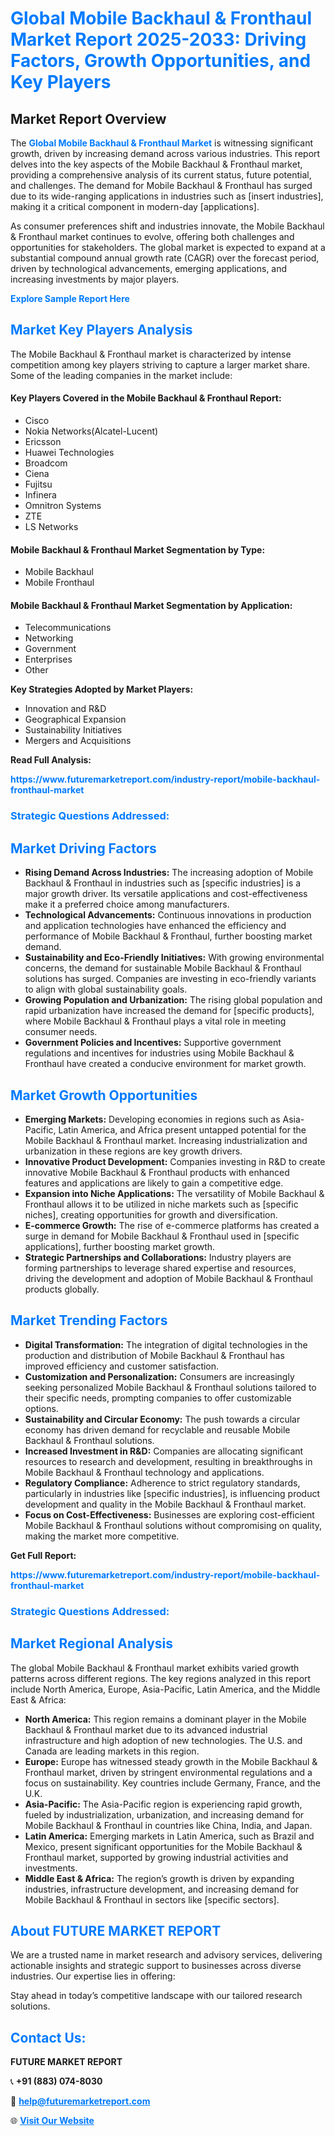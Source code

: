 <h1 style="color: #007BFF;">Global Mobile Backhaul & Fronthaul Market Report 2025-2033: Driving Factors, Growth Opportunities, and Key Players</h1>

<section id="overview">
<h2>Market Report Overview</h2>
<p>The <a href="https://www.futuremarketreport.com/industry-report/mobile-backhaul-fronthaul-market" style="color: #007BFF; text-decoration: none;"><strong>Global Mobile Backhaul & Fronthaul Market</strong></a> is witnessing significant growth, driven by increasing demand across various industries. This report delves into the key aspects of the Mobile Backhaul & Fronthaul market, providing a comprehensive analysis of its current status, future potential, and challenges. The demand for Mobile Backhaul & Fronthaul has surged due to its wide-ranging applications in industries such as [insert industries], making it a critical component in modern-day [applications].</p>
<p>As consumer preferences shift and industries innovate, the Mobile Backhaul & Fronthaul market continues to evolve, offering both challenges and opportunities for stakeholders. The global market is expected to expand at a substantial compound annual growth rate (CAGR) over the forecast period, driven by technological advancements, emerging applications, and increasing investments by major players.</p>
</section>

<section id="overview">
<p><a href="https://www.futuremarketreport.com/request-sample/reportId=27049" style="color: #007BFF; text-decoration: none;"><strong>Explore Sample Report Here</strong></a></p>
</section>

<section id="key-players">
<h2 style="color: #007BFF;">Market Key Players Analysis</h2>
<p>The Mobile Backhaul & Fronthaul market is characterized by intense competition among key players striving to capture a larger market share. Some of the leading companies in the market include:</p>
<h4>Key Players Covered in the Mobile Backhaul & Fronthaul Report:</h4>
<ul><li>Cisco</li><li>Nokia Networks(Alcatel-Lucent)</li><li>Ericsson</li><li>Huawei Technologies</li><li>Broadcom</li><li>Ciena</li><li>Fujitsu</li><li>Infinera</li><li>Omnitron Systems</li><li>ZTE</li><li>LS Networks</li></ul>
<h4>Mobile Backhaul & Fronthaul Market Segmentation by Type:</h4>
<ul><li>Mobile Backhaul</li><li>Mobile Fronthaul</li></ul>

<h4>Mobile Backhaul & Fronthaul Market Segmentation by Application:</h4>
<ul><li>Telecommunications</li><li>Networking</li><li>Government</li><li>Enterprises</li><li>Other</li></ul>
<p><strong>Key Strategies Adopted by Market Players:</strong></p>
<ul>
<li>Innovation and R&D</li>
<li>Geographical Expansion</li>
<li>Sustainability Initiatives</li>
<li>Mergers and Acquisitions</li>
</ul>
</section>

<section>
<p><strong>Read Full Analysis: </strong></p><a href="https://www.futuremarketreport.com/industry-report/mobile-backhaul-fronthaul-market" style="color: #007BFF; text-decoration: none;"><strong>https://www.futuremarketreport.com/industry-report/mobile-backhaul-fronthaul-market</strong></a>
<h3 style="color: #007BFF;">Strategic Questions Addressed:</h3>
</section>

<section id="driving-factors">
<h2 style="color: #007BFF;">Market Driving Factors</h2>
<ul>
<li><strong>Rising Demand Across Industries:</strong> The increasing adoption of Mobile Backhaul & Fronthaul in industries such as [specific industries] is a major growth driver. Its versatile applications and cost-effectiveness make it a preferred choice among manufacturers.</li>
<li><strong>Technological Advancements:</strong> Continuous innovations in production and application technologies have enhanced the efficiency and performance of Mobile Backhaul & Fronthaul, further boosting market demand.</li>
<li><strong>Sustainability and Eco-Friendly Initiatives:</strong> With growing environmental concerns, the demand for sustainable Mobile Backhaul & Fronthaul solutions has surged. Companies are investing in eco-friendly variants to align with global sustainability goals.</li>
<li><strong>Growing Population and Urbanization:</strong> The rising global population and rapid urbanization have increased the demand for [specific products], where Mobile Backhaul & Fronthaul plays a vital role in meeting consumer needs.</li>
<li><strong>Government Policies and Incentives:</strong> Supportive government regulations and incentives for industries using Mobile Backhaul & Fronthaul have created a conducive environment for market growth.</li>
</ul>
</section>

<section id="growth-opportunities">
<h2 style="color: #007BFF;">Market Growth Opportunities</h2>
<ul>
<li><strong>Emerging Markets:</strong> Developing economies in regions such as Asia-Pacific, Latin America, and Africa present untapped potential for the Mobile Backhaul & Fronthaul market. Increasing industrialization and urbanization in these regions are key growth drivers.</li>
<li><strong>Innovative Product Development:</strong> Companies investing in R&D to create innovative Mobile Backhaul & Fronthaul products with enhanced features and applications are likely to gain a competitive edge.</li>
<li><strong>Expansion into Niche Applications:</strong> The versatility of Mobile Backhaul & Fronthaul allows it to be utilized in niche markets such as [specific niches], creating opportunities for growth and diversification.</li>
<li><strong>E-commerce Growth:</strong> The rise of e-commerce platforms has created a surge in demand for Mobile Backhaul & Fronthaul used in [specific applications], further boosting market growth.</li>
<li><strong>Strategic Partnerships and Collaborations:</strong> Industry players are forming partnerships to leverage shared expertise and resources, driving the development and adoption of Mobile Backhaul & Fronthaul products globally.</li>
</ul>
</section>

<section id="trending-factors">
<h2 style="color: #007BFF;">Market Trending Factors</h2>
<ul>
<li><strong>Digital Transformation:</strong> The integration of digital technologies in the production and distribution of Mobile Backhaul & Fronthaul has improved efficiency and customer satisfaction.</li>
<li><strong>Customization and Personalization:</strong> Consumers are increasingly seeking personalized Mobile Backhaul & Fronthaul solutions tailored to their specific needs, prompting companies to offer customizable options.</li>
<li><strong>Sustainability and Circular Economy:</strong> The push towards a circular economy has driven demand for recyclable and reusable Mobile Backhaul & Fronthaul solutions.</li>
<li><strong>Increased Investment in R&D:</strong> Companies are allocating significant resources to research and development, resulting in breakthroughs in Mobile Backhaul & Fronthaul technology and applications.</li>
<li><strong>Regulatory Compliance:</strong> Adherence to strict regulatory standards, particularly in industries like [specific industries], is influencing product development and quality in the Mobile Backhaul & Fronthaul market.</li>
<li><strong>Focus on Cost-Effectiveness:</strong> Businesses are exploring cost-efficient Mobile Backhaul & Fronthaul solutions without compromising on quality, making the market more competitive.</li>
</ul>
</section>

<section>
<p><strong>Get Full Report: </strong></p><a href="https://www.futuremarketreport.com/industry-report/mobile-backhaul-fronthaul-market" style="color: #007BFF; text-decoration: none;"><strong>https://www.futuremarketreport.com/industry-report/mobile-backhaul-fronthaul-market</strong></a>
<h3 style="color: #007BFF;">Strategic Questions Addressed:</h3>
</section>


<section id="regional-analysis">
<h2 style="color: #007BFF;">Market Regional Analysis</h2>
<p>The global Mobile Backhaul & Fronthaul market exhibits varied growth patterns across different regions. The key regions analyzed in this report include North America, Europe, Asia-Pacific, Latin America, and the Middle East & Africa:</p>
<ul>
<li><strong>North America:</strong> This region remains a dominant player in the Mobile Backhaul & Fronthaul market due to its advanced industrial infrastructure and high adoption of new technologies. The U.S. and Canada are leading markets in this region.</li>
<li><strong>Europe:</strong> Europe has witnessed steady growth in the Mobile Backhaul & Fronthaul market, driven by stringent environmental regulations and a focus on sustainability. Key countries include Germany, France, and the U.K.</li>
<li><strong>Asia-Pacific:</strong> The Asia-Pacific region is experiencing rapid growth, fueled by industrialization, urbanization, and increasing demand for Mobile Backhaul & Fronthaul in countries like China, India, and Japan.</li>
<li><strong>Latin America:</strong> Emerging markets in Latin America, such as Brazil and Mexico, present significant opportunities for the Mobile Backhaul & Fronthaul market, supported by growing industrial activities and investments.</li>
<li><strong>Middle East & Africa:</strong> The region’s growth is driven by expanding industries, infrastructure development, and increasing demand for Mobile Backhaul & Fronthaul in sectors like [specific sectors].</li>
</ul>
</section>

<footer>
<h2 style="color: #007BFF;">About FUTURE MARKET REPORT</h2>
<p>We are a trusted name in market research and advisory services, delivering actionable insights and strategic support to businesses across diverse industries. Our expertise lies in offering:</p>

<p>Stay ahead in today’s competitive landscape with our tailored research solutions.</p>

<h2 style="color: #007BFF;">Contact Us:</h2>
<p><strong>FUTURE MARKET REPORT</strong></p>
<p>📞 <strong>+91 (883) 074-8030</strong></p>
<p>📧 <strong><a href="mailto:help@futuremarketreport.com" style="color: #007BFF;">help@futuremarketreport.com</a></strong></p>
<p>🌐 <strong><a href="https://www.futuremarketreport.com/" style="color: #007BFF;">Visit Our Website</a></strong></p>
</footer>